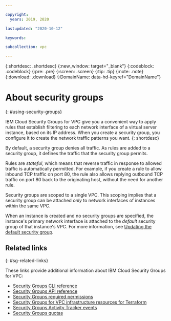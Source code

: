 ```yaml
---

copyright:
  years: 2019, 2020

lastupdated: "2020-10-12"

keywords:  

subcollection: vpc

---
```


{:shortdesc: .shortdesc}
{:new_window: target="_blank"}
{:codeblock: .codeblock}
{:pre: .pre}
{:screen: .screen}
{:tip: .tip}
{:note: .note}
{:download: .download}
{:DomainName: data-hd-keyref="DomainName"}

# About security groups
{: #using-security-groups}

IBM Cloud Security Groups for VPC give you a convenient way to apply rules that establish filtering to each network interface of a virtual server instance, based on its IP address. When you create a security group, you configure it to create the network traffic patterns you want.
{: shortdesc}

By default, a security group denies all traffic. As rules are added to a security group, it defines the traffic that the security group permits.

Rules are _stateful_, which means that reverse traffic in response to allowed traffic is automatically permitted. For example, if you create a rule to allow inbound TCP traffic on port 80, the rule also allows replying outbound TCP traffic on port 80 back to the originating host, without the need for another rule.

Security groups are scoped to a single VPC. This scoping implies that a security group can be attached _only_ to network interfaces of instances within the same VPC.

When an instance is created and no security groups are specified, the instance's primary network interface is attached to the _default_ security group of that instance's VPC. For more information, see [Updating the default security group](/docs/vpc?topic=vpc-updating-the-default-security-group#updating-the-default-security-group).

## Related links
{: #sg-related-links}

These links provide additional information about IBM Cloud Security Groups for VPC:

* [Security Groups CLI reference](/docs/vpc?topic=vpc-infrastructure-cli-plugin-vpc-reference#security-groups-cli-ref)
* [Security Groups API reference](https://{DomainName}/apidocs/vpc#list-security-groups)
* [Security Groups required permissions](/docs/vpc?topic=vpc-resource-authorizations-required-for-api-and-cli-calls)
* [Security Groups for VPC infrastructure resources for Terraform](/docs/ibm-cloud-provider-for-terraform?topic=ibm-cloud-provider-for-terraform-vpc-gen2-resources#sec-group)
* [Security Groups Activity Tracker events](/docs/vpc?topic=vpc-at-events#events-network-security-group)
* [Security Groups quotas](/docs/vpc?topic=vpc-quotas#security-group-quotas)
